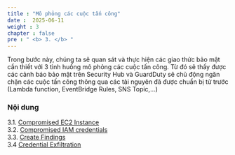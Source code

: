 ```yaml
---
title : "Mô phỏng các cuộc tấn công"
date :  2025-06-11
weight : 3 
chapter : false
pre : " <b> 3. </b> "
---
```


Trong bước này, chúng ta sẽ quan sát và thực hiện các giao thức bảo mật cần thiết với 3 tình huống mô phỏng các cuộc tấn công. Từ đó sẽ thấy được các cảnh báo bảo mật trên Security Hub và GuardDuty sẽ chủ động ngăn chặn các cuộc tấn công thông qua các tài nguyên đã được chuẩn bị từ trước (Lambda function, EventBridge Rules, SNS Topic,...)

### Nội dung
3.1. [Compromised EC2 Instance](3.1-public-instance/) \
3.2. [Compromised IAM credentials](3.2-private-instance/) \
3.3. [Create Findings](3.3-Credential-exfiltration/) \
3.4  [Credential Exfiltration](3.4-Credential-exfiltration/)
